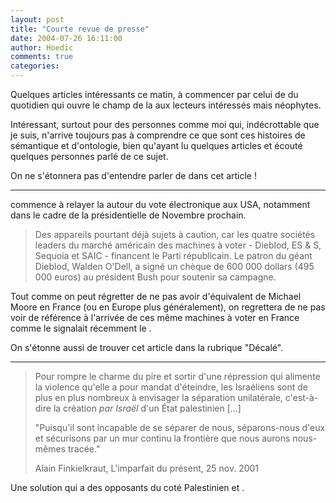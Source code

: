 ```yaml
---
layout: post
title: "Courte revue de presse"
date: 2004-07-26 16:11:00
author: Hoedic
comments: true
categories: 
---
```



Quelques articles intéressants ce matin, à commencer par celui de  du quotidien  qui ouvre le champ de la  aux lecteurs intéressés mais néophytes.

Intéressant, surtout pour des personnes comme moi qui, indécrottable que je suis, n'arrive toujours pas à comprendre ce que sont ces histoires de sémantique et d'ontologie, bien qu'ayant lu quelques articles et écouté quelques personnes parlé de ce sujet.

On ne s'étonnera pas d'entendre parler de  dans cet article !

***

 commence à relayer la  autour du vote électronique aux USA, notamment dans le cadre de la présidentielle de Novembre prochain.

<blockquote class="citation">

Des appareils pourtant déjà sujets à caution, car les quatre sociétés leaders du marché américain des machines à voter - Dieblod, ES & S, Sequoia et SAIC - financent le Parti républicain. Le patron du géant Dieblod, Walden O'Dell, a signé un chèque de 600 000 dollars (495 000 euros) au président Bush pour soutenir sa campagne.
</blockquote>

Tout comme on peut régretter de ne pas avoir d'équivalent de Michael Moore en France (ou en Europe plus généralement), on regrettera de ne pas voir de référence à l'arrivée de ces même machines à voter en France comme le signalait récemment le .

On s'étonne aussi de trouver cet article dans la rubrique "Décalé".

***

<blockquote class="citation">

Pour rompre le charme du pire et sortir d'une répression qui alimente la violence qu'elle a pour mandat d'éteindre, les Israéliens sont de plus en plus nombreux à envisager la séparation unilatérale, c'est-à-dire la création *par Israël* d'un État palestinien [...]

"Puisqu'il sont incapable de se séparer de nous, séparons-nous d'eux et sécurisons par un mur continu la frontière que nous aurons nous-mêmes tracée."

Alain Finkielkraut, L'imparfait du présent, 25 nov. 2001
</blockquote>

Une solution qui a des opposants du coté Palestinien et .